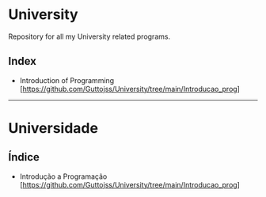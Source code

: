 # University
Repository for all my University related programs.


## Index

- Introduction of Programming [https://github.com/Guttojss/University/tree/main/Introducao_prog]


---
# Universidade 

## Índice

- Introdução a Programação [https://github.com/Guttojss/University/tree/main/Introducao_prog]